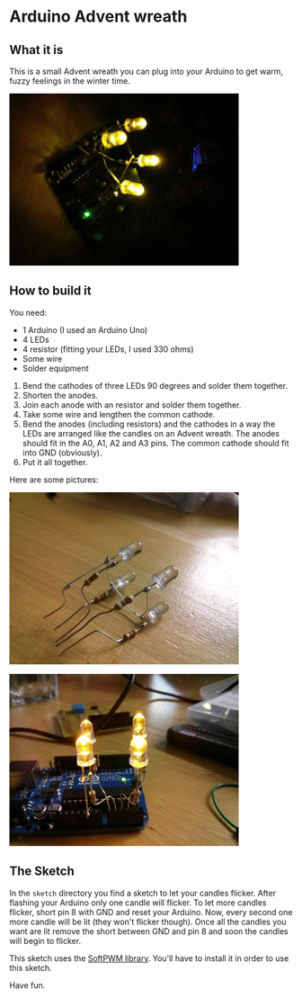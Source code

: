 Arduino Advent wreath
=====================

What it is
----------

This is a small Advent wreath you can plug into your Arduino to get warm, fuzzy
feelings in the winter time.

![an Arduino Advent wreath](./img/advent_wreath_dark.jpg)

How to build it
---------------

You need:

* 1 Arduino (I used an Arduino Uno)
* 4 LEDs
* 4 resistor (fitting your LEDs, I used 330 ohms)
* Some wire
* Solder equipment

1. Bend the cathodes of three LEDs 90 degrees and solder them together.
2. Shorten the anodes.
3. Join each anode with an resistor and solder them together.
4. Take some wire and lengthen the common cathode.
5. Bend the anodes (including resistors) and the cathodes in a way the LEDs are
arranged like the candles on an Advent wreath. The anodes should fit in the A0,
A1, A2 and A3 pins. The common cathode should fit into GND (obviously).
6. Put it all together.

Here are some pictures:

![the candles](./img/candles.jpg)

![the candles in the Arduino](./img/advent_wreath.jpg)

The Sketch
----------

In the `sketch` directory you find a sketch to let your candles flicker. After
flashing your Arduino only one candle will flicker. To let more candles flicker,
short pin 8 with GND and reset your Arduino. Now, every second one more candle
will be lit (they won't flicker though). Once all the candles you want are lit
remove the short between GND and pin 8 and soon the candles will begin to
flicker.

This sketch uses the [SoftPWM
library](http://code.google.com/p/rogue-code/wiki/SoftPWMLibraryDocumentation).
You'll have to install it in order to use this sketch.

Have fun.
